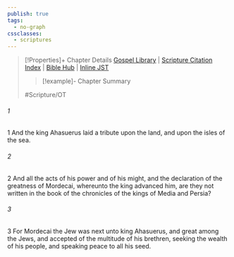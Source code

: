 ```yaml
---
publish: true
tags:
  - no-graph
cssclasses:
  - scriptures
---
```

>[!Properties]+ Chapter Details
>[Gospel Library](https://churchofjesuschrist.org/study/scriptures/ot/esth/10?lang=eng)    |    [Scripture Citation Index](https://scriptures.byu.edu/#0750a::c0750a)    |    [Bible Hub](https://biblehub.com/esther/10.htm)    |    [Inline JST](https://scripturetoolbox.com/html/ic/Esther/10.html)
>>[!example]- Chapter Summary
>> 
> 
>
>#Scripture/OT
###### 1
1 And the king Ahasuerus laid a tribute upon the land, and upon the isles of the sea.
###### 2
2 And all the acts of his power and of his might, and the declaration of the greatness of Mordecai, whereunto the king advanced him, are they not written in the book of the chronicles of the kings of Media and Persia?
###### 3
3 For Mordecai the Jew was next unto king Ahasuerus, and great among the Jews, and accepted of the multitude of his brethren, seeking the wealth of his people, and speaking peace to all his seed.
